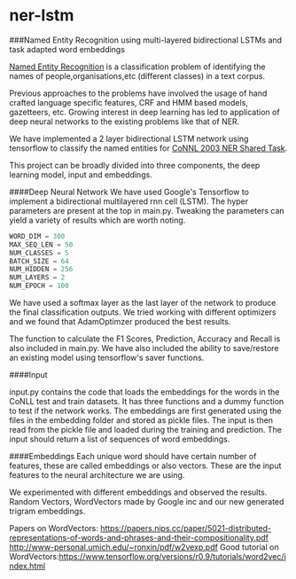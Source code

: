 # ner-lstm
###Named Entity Recognition using multi-layered bidirectional LSTMs and task adapted word embeddings

[Named Entity Recognition](https://en.wikipedia.org/wiki/Named-entity_recognition) is a classification problem of identifying the names of people,organisations,etc (different classes) in a text corpus. 

Previous approaches to the problems have involved the usage of hand crafted language specific features, CRF and HMM based models, gazetteers, etc. Growing interest in deep learning has led to application of deep neural networks to the existing problems like that of NER. 

We have implemented a 2 layer bidirectional LSTM network using tensorflow to classify the named entities for [CoNNL 2003 NER Shared Task](https://en.wikipedia.org/wiki/Named-entity_recognition). 

This project can be broadly divided into three components, the deep learning model, input and embeddings. 

####Deep Neural Network
We have used Google's Tensorflow to implement a bidirectional multilayered rnn cell (LSTM). The hyper parameters are present at the top in main.py. Tweaking the parameters can yield a variety of results which are worth noting.

```python
WORD_DIM = 300
MAX_SEQ_LEN = 50
NUM_CLASSES = 5
BATCH_SIZE = 64
NUM_HIDDEN = 256
NUM_LAYERS = 2
NUM_EPOCH = 100
```

We have used a softmax layer as the last layer of the network to produce the final classification outputs. We tried working with different optimizers and we found that AdamOptimzer produced the best results.

The function to calculate the F1 Scores, Prediction, Accuracy and Recall is also included in main.py. We have also included the ability to save/restore an existing model using tensorflow's saver functions.

####Input

input.py contains the code that loads the embeddings for the words in the CoNLL test and train datasets. It has three functions and a dummy function to test if the network works. The embeddings are first generated using the files in the embedding folder and stored as pickle files. The input is then read from the pickle file and loaded during the training and prediction. The input should return a list of sequences of word embeddings.

####Embeddings
Each unique word should have certain number of features, these are called embeddings or also vectors. These are the input features to the neural architecture we are using.

We experimented with different embeddings and observed the results.
Random Vectors, WordVectors made by Google inc and our new generated trigram embeddings.

Papers on WordVectors:
https://papers.nips.cc/paper/5021-distributed-representations-of-words-and-phrases-and-their-compositionality.pdf
http://www-personal.umich.edu/~ronxin/pdf/w2vexp.pdf
Good tutorial on WordVectors:https://www.tensorflow.org/versions/r0.9/tutorials/word2vec/index.html
